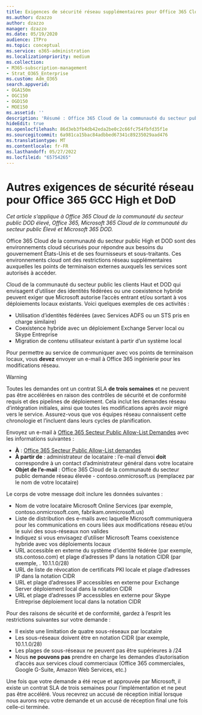 ```yaml
---
title: Exigences de sécurité réseau supplémentaires pour Office 365 Cloud de la communauté du secteur public haute et doD
ms.author: dzazzo
author: dzazzo
manager: dzazzo
ms.date: 05/19/2020
audience: ITPro
ms.topic: conceptual
ms.service: o365-administration
ms.localizationpriority: medium
ms.collection:
- M365-subscription-management
- Strat_O365_Enterprise
ms.custom: Adm_O365
search.appverid:
- OGA150m
- OGC150
- OGD150
- MOE150
ms.assetid: ''
description: 'Résumé : Office 365 Cloud de la communauté du secteur public haute et doD ont des exigences de sécurité réseau supplémentaires'
hideEdit: true
ms.openlocfilehash: 86d3eb3fb4db42eda2be0c2c66fc754fbfd35f1e
ms.sourcegitcommit: 6a981ca15bac84adbbed67341c89235029aad476
ms.translationtype: MT
ms.contentlocale: fr-FR
ms.lasthandoff: 05/27/2022
ms.locfileid: "65754265"
---
```

# <a name="additional-network-security-requirements-for-office-365-gcc-high-and-dod"></a>Autres exigences de sécurité réseau pour Office 365 GCC High et DoD

*Cet article s’applique à Office 365 Cloud de la communauté du secteur public DOD élevé, Office 365, Microsoft 365 Cloud de la communauté du secteur public Élevé et Microsoft 365 DOD.*

Office 365 Cloud de la communauté du secteur public High et DOD sont des environnements cloud sécurisés pour répondre aux besoins du gouvernement États-Unis et de ses fournisseurs et sous-traitants.  Ces environnements cloud ont des restrictions réseau supplémentaires auxquelles les points de terminaison externes auxquels les services sont autorisés à accéder.

Cloud de la communauté du secteur public les clients Haut et DOD qui envisagent d’utiliser des identités fédérées ou une coexistence hybride peuvent exiger que Microsoft autorise l’accès entrant et/ou sortant à vos déploiements locaux existants.  Voici quelques exemples de ces activités :

* Utilisation d’identités fédérées (avec Services ADFS ou un STS pris en charge similaire)
* Coexistence hybride avec un déploiement Exchange Server local ou Skype Entreprise
* Migration de contenu utilisateur existant à partir d’un système local

Pour permettre au service de communiquer avec vos points de terminaison locaux, vous **devez** envoyer un e-mail à Office 365 ingénierie pour les modifications réseau.

> [!WARNING]
> Toutes les demandes ont un contrat SLA **de trois semaines** et ne peuvent pas être accélérées en raison des contrôles de sécurité et de conformité requis et des pipelines de déploiement.  Cela inclut les demandes réseau d’intégration initiales, ainsi que toutes les modifications après avoir migré vers le service.  Assurez-vous que vos équipes réseau connaissent cette chronologie et l’incluent dans leurs cycles de planification.

Envoyez un e-mail à [Office 365 Secteur Public Allow-List Demandes](mailto:o365gwlt@microsoft.com) avec les informations suivantes :

* **À** : [Office 365 Secteur Public Allow-List demandes](mailto:o365gwlt@microsoft.com)
* **À partir de** : administrateur de locataire : l’e-mail d’envoi **doit** correspondre à un contact d’administrateur général dans votre locataire
* **Objet de l’e-mail** : Office 365 Cloud de la communauté du secteur public demande réseau élevée - contoso.onmicrosoft.us (remplacez par le nom de votre locataire)

Le corps de votre message doit inclure les données suivantes :

* Nom de votre locataire Microsoft Online Services (par exemple, contoso.onmicrosoft.com, fabrikam.onmicrosoft.us)
* Liste de distribution des e-mails avec laquelle Microsoft communiquera pour les communications en cours liées aux modifications réseau et/ou le suivi des sous-réseaux non valides
* Indiquez si vous envisagez d’utiliser Microsoft Teams coexistence hybride avec vos déploiements locaux
* URL accessible en externe du système d’identité fédérée (par exemple, sts.contoso.com) et plage d’adresses IP dans la notation CIDR (par exemple, . 10.1.1.0/28)
* URL de liste de révocation de certificats PKI locale et plage d’adresses IP dans la notation CIDR
* URL et plage d’adresses IP accessibles en externe pour Exchange Server déploiement local dans la notation CIDR
* URL et plage d’adresses IP accessibles en externe pour Skype Entreprise déploiement local dans la notation CIDR

Pour des raisons de sécurité et de conformité, gardez à l’esprit les restrictions suivantes sur votre demande :

* Il existe une limitation de quatre sous-réseaux par locataire
* Les sous-réseaux doivent être en notation CIDR (par exemple, 10.1.1.0/28)
* Les plages de sous-réseaux ne peuvent pas être supérieures à /24
* Nous **ne pouvons pas** prendre en charge les demandes d’autorisation d’accès aux services cloud commerciaux (Office 365 commerciales, Google G-Suite, Amazon Web Services, etc.)

Une fois que votre demande a été reçue et approuvée par Microsoft, il existe un contrat SLA de trois semaines pour l’implémentation et ne peut pas être accéléré.  Vous recevrez un accusé de réception initial lorsque nous aurons reçu votre demande et un accusé de réception final une fois celle-ci terminée.

